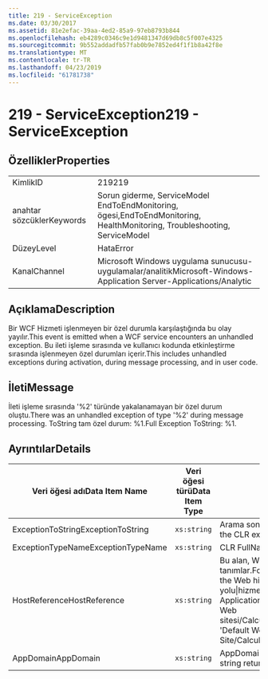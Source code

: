 ```yaml
---
title: 219 - ServiceException
ms.date: 03/30/2017
ms.assetid: 81e2efac-39aa-4ed2-85a9-97eb8793b844
ms.openlocfilehash: eb4289c0346c9e1d9481347d69db8c5f007e4325
ms.sourcegitcommit: 9b552addadfb57fab0b9e7852ed4f1f1b8a42f8e
ms.translationtype: MT
ms.contentlocale: tr-TR
ms.lasthandoff: 04/23/2019
ms.locfileid: "61781738"
---
```

# <a name="219---serviceexception"></a><span data-ttu-id="db24f-102">219 - ServiceException</span><span class="sxs-lookup"><span data-stu-id="db24f-102">219 - ServiceException</span></span>
## <a name="properties"></a><span data-ttu-id="db24f-103">Özellikler</span><span class="sxs-lookup"><span data-stu-id="db24f-103">Properties</span></span>  
  
|||  
|-|-|  
|<span data-ttu-id="db24f-104">Kimlik</span><span class="sxs-lookup"><span data-stu-id="db24f-104">ID</span></span>|<span data-ttu-id="db24f-105">219</span><span class="sxs-lookup"><span data-stu-id="db24f-105">219</span></span>|  
|<span data-ttu-id="db24f-106">anahtar sözcükler</span><span class="sxs-lookup"><span data-stu-id="db24f-106">Keywords</span></span>|<span data-ttu-id="db24f-107">Sorun giderme, ServiceModel EndToEndMonitoring, ögesi,</span><span class="sxs-lookup"><span data-stu-id="db24f-107">EndToEndMonitoring, HealthMonitoring, Troubleshooting, ServiceModel</span></span>|  
|<span data-ttu-id="db24f-108">Düzey</span><span class="sxs-lookup"><span data-stu-id="db24f-108">Level</span></span>|<span data-ttu-id="db24f-109">Hata</span><span class="sxs-lookup"><span data-stu-id="db24f-109">Error</span></span>|  
|<span data-ttu-id="db24f-110">Kanal</span><span class="sxs-lookup"><span data-stu-id="db24f-110">Channel</span></span>|<span data-ttu-id="db24f-111">Microsoft Windows uygulama sunucusu-uygulamalar/analitik</span><span class="sxs-lookup"><span data-stu-id="db24f-111">Microsoft-Windows-Application Server-Applications/Analytic</span></span>|  
  
## <a name="description"></a><span data-ttu-id="db24f-112">Açıklama</span><span class="sxs-lookup"><span data-stu-id="db24f-112">Description</span></span>  
 <span data-ttu-id="db24f-113">Bir WCF Hizmeti işlenmeyen bir özel durumla karşılaştığında bu olay yayılır.</span><span class="sxs-lookup"><span data-stu-id="db24f-113">This event is emitted when a WCF service encounters an unhandled exception.</span></span> <span data-ttu-id="db24f-114">Bu ileti işleme sırasında ve kullanıcı kodunda etkinleştirme sırasında işlenmeyen özel durumları içerir.</span><span class="sxs-lookup"><span data-stu-id="db24f-114">This includes unhandled exceptions during activation, during message processing, and in user code.</span></span>  
  
## <a name="message"></a><span data-ttu-id="db24f-115">İleti</span><span class="sxs-lookup"><span data-stu-id="db24f-115">Message</span></span>  
 <span data-ttu-id="db24f-116">İleti işleme sırasında '%2' türünde yakalanamayan bir özel durum oluştu.</span><span class="sxs-lookup"><span data-stu-id="db24f-116">There was an unhandled exception of type '%2' during message processing.</span></span> <span data-ttu-id="db24f-117">ToString tam özel durum: %1.</span><span class="sxs-lookup"><span data-stu-id="db24f-117">Full Exception ToString: %1.</span></span>  
  
## <a name="details"></a><span data-ttu-id="db24f-118">Ayrıntılar</span><span class="sxs-lookup"><span data-stu-id="db24f-118">Details</span></span>  
  
|<span data-ttu-id="db24f-119">Veri öğesi adı</span><span class="sxs-lookup"><span data-stu-id="db24f-119">Data Item Name</span></span>|<span data-ttu-id="db24f-120">Veri öğesi türü</span><span class="sxs-lookup"><span data-stu-id="db24f-120">Data Item Type</span></span>|<span data-ttu-id="db24f-121">Açıklama</span><span class="sxs-lookup"><span data-stu-id="db24f-121">Description</span></span>|  
|--------------------|--------------------|-----------------|  
|<span data-ttu-id="db24f-122">ExceptionToString</span><span class="sxs-lookup"><span data-stu-id="db24f-122">ExceptionToString</span></span>|`xs:string`|<span data-ttu-id="db24f-123">Arama sonucu `ToString`(CLR özel durumda).</span><span class="sxs-lookup"><span data-stu-id="db24f-123">The result of calling `ToString`() on the CLR exception.</span></span>|  
|<span data-ttu-id="db24f-124">ExceptionTypeName</span><span class="sxs-lookup"><span data-stu-id="db24f-124">ExceptionTypeName</span></span>|`xs:string`|<span data-ttu-id="db24f-125">CLR FullName özel durumun türü.</span><span class="sxs-lookup"><span data-stu-id="db24f-125">The CLR FullName of the exception's type.</span></span>|  
|<span data-ttu-id="db24f-126">HostReference</span><span class="sxs-lookup"><span data-stu-id="db24f-126">HostReference</span></span>|`xs:string`|<span data-ttu-id="db24f-127">Bu alan, Web barındırılan hizmetleri, Web hiyerarşideki hizmet benzersiz olarak tanımlar.</span><span class="sxs-lookup"><span data-stu-id="db24f-127">For Web-hosted services, this field uniquely identifies the service in the Web hierarchy.</span></span> <span data-ttu-id="db24f-128">Biçimi olarak tanımlanan ' Web sitesi adı uygulamanın sanal yolu&#124;hizmet sanal yolu&#124;HizmetAdı '.</span><span class="sxs-lookup"><span data-stu-id="db24f-128">Its format is defined as 'Web Site Name Application Virtual Path&#124;Service Virtual Path&#124;ServiceName'.</span></span> <span data-ttu-id="db24f-129">Örnek: ' Varsayılan Web sitesi/CalculatorApplication&#124;/CalculatorService.svc&#124;CalculatorService'.</span><span class="sxs-lookup"><span data-stu-id="db24f-129">Example: 'Default Web Site/CalculatorApplication&#124;/CalculatorService.svc&#124;CalculatorService'.</span></span>|  
|<span data-ttu-id="db24f-130">AppDomain</span><span class="sxs-lookup"><span data-stu-id="db24f-130">AppDomain</span></span>|`xs:string`|<span data-ttu-id="db24f-131">AppDomain.CurrentDomain.FriendlyName tarafından döndürülen dize.</span><span class="sxs-lookup"><span data-stu-id="db24f-131">The string returned by AppDomain.CurrentDomain.FriendlyName.</span></span>|
